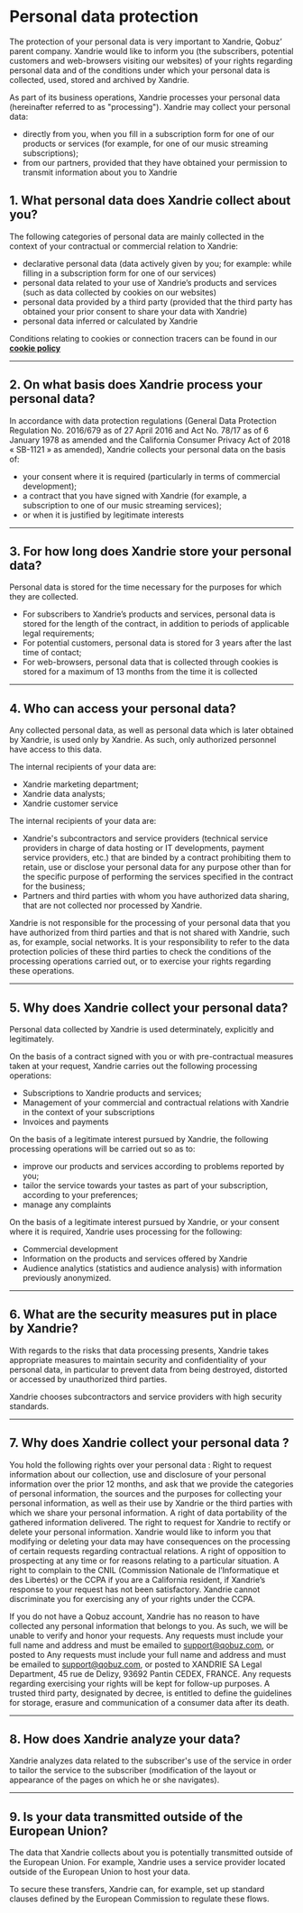 Personal data protection
========================

The protection of your personal data is very important to Xandrie, Qobuz’ parent company. Xandrie would like to inform you (the subscribers, potential customers and web-browsers visiting our websites) of your rights regarding personal data and of the conditions under which your personal data is collected, used, stored and archived by Xandrie.

As part of its business operations, Xandrie processes your personal data (hereinafter referred to as "processing"). Xandrie may collect your personal data:

* directly from you, when you fill in a subscription form for one of our products or services (for example, for one of our music streaming subscriptions);
* from our partners, provided that they have obtained your permission to transmit information about you to Xandrie

1\. What personal data does Xandrie collect about you?
------------------------------------------------------

The following categories of personal data are mainly collected in the context of your contractual or commercial relation to Xandrie:

* declarative personal data (data actively given by you; for example: while filling in a subscription form for one of our services)
* personal data related to your use of Xandrie’s products and services (such as data collected by cookies on our websites)
* personal data provided by a third party (provided that the third party has obtained your prior consent to share your data with Xandrie)
* personal data inferred or calculated by Xandrie

Conditions relating to cookies or connection tracers can be found in our [**cookie policy**](https://www.qobuz.com/us-en/page/charte_cookies)

* * *

2\. On what basis does Xandrie process your personal data?
----------------------------------------------------------

In accordance with data protection regulations (General Data Protection Regulation No. 2016/679 as of 27 April 2016 and Act No. 78/17 as of 6 January 1978 as amended and the California Consumer Privacy Act of 2018 « SB-1121 » as amended), Xandrie collects your personal data on the basis of:

* your consent where it is required (particularly in terms of commercial development);
* a contract that you have signed with Xandrie (for example, a subscription to one of our music streaming services);
* or when it is justified by legitimate interests

* * *

3\. For how long does Xandrie store your personal data?
-------------------------------------------------------

Personal data is stored for the time necessary for the purposes for which they are collected.

* For subscribers to Xandrie’s products and services, personal data is stored for the length of the contract, in addition to periods of applicable legal requirements;
* For potential customers, personal data is stored for 3 years after the last time of contact;
* For web-browsers, personal data that is collected through cookies is stored for a maximum of 13 months from the time it is collected

* * *

4\. Who can access your personal data?
--------------------------------------

Any collected personal data, as well as personal data which is later obtained by Xandrie, is used only by Xandrie. As such, only authorized personnel have access to this data.

The internal recipients of your data are:

* Xandrie marketing department;
* Xandrie data analysts;
* Xandrie customer service

The internal recipients of your data are:

* Xandrie's subcontractors and service providers (technical service providers in charge of data hosting or IT developments, payment service providers, etc.) that are binded by a contract prohibiting them to retain, use or disclose your personal data for any purpose other than for the specific purpose of performing the services specified in the contract for the business;
* Partners and third parties with whom you have authorized data sharing, that are not collected nor processed by Xandrie.

Xandrie is not responsible for the processing of your personal data that you have authorized from third parties and that is not shared with Xandrie, such as, for example, social networks. It is your responsibility to refer to the data protection policies of these third parties to check the conditions of the processing operations carried out, or to exercise your rights regarding these operations.

* * *

5\. Why does Xandrie collect your personal data?
------------------------------------------------

Personal data collected by Xandrie is used determinately, explicitly and legitimately.

On the basis of a contract signed with you or with pre-contractual measures taken at your request, Xandrie carries out the following processing operations:

* Subscriptions to Xandrie products and services;
* Management of your commercial and contractual relations with Xandrie in the context of your subscriptions
* Invoices and payments

On the basis of a legitimate interest pursued by Xandrie, the following processing operations will be carried out so as to:

* improve our products and services according to problems reported by you;
* tailor the service towards your tastes as part of your subscription, according to your preferences;
* manage any complaints

On the basis of a legitimate interest pursued by Xandrie, or your consent where it is required, Xandrie uses processing for the following:

* Commercial development
* Information on the products and services offered by Xandrie
* Audience analytics (statistics and audience analysis) with information previously anonymized.

* * *

6\. What are the security measures put in place by Xandrie?
-----------------------------------------------------------

With regards to the risks that data processing presents, Xandrie takes appropriate measures to maintain security and confidentiality of your personal data, in particular to prevent data from being destroyed, distorted or accessed by unauthorized third parties.

Xandrie chooses subcontractors and service providers with high security standards.

* * *

7\. Why does Xandrie collect your personal data ?
-------------------------------------------------

You hold the following rights over your personal data : Right to request information about our collection, use and disclosure of your personal information over the prior 12 months, and ask that we provide the categories of personal information, the sources and the purposes for collecting your personal information, as well as their use by Xandrie or the third parties with which we share your personal information. A right of data portability of the gathered information delivered. The right to request for Xandrie to rectify or delete your personal information. Xandrie would like to inform you that modifying or deleting your data may have consequences on the processing of certain requests regarding contractual relations. A right of opposition to prospecting at any time or for reasons relating to a particular situation. A right to complain to the CNIL (Commission Nationale de l’Informatique et des Libertés) or the CCPA if you are a California resident, if Xandrie’s response to your request has not been satisfactory. Xandrie cannot discriminate you for exercising any of your rights under the CCPA.

If you do not have a Qobuz account, Xandrie has no reason to have collected any personal information that belongs to you. As such, we will be unable to verify and honor your requests. Any requests must include your full name and address and must be emailed to support@qobuz.com, or posted to Any requests must include your full name and address and must be emailed to support@qobuz.com, or posted to XANDRIE SA Legal Department, 45 rue de Delizy, 93692 Pantin CEDEX, FRANCE. Any requests regarding exercising your rights will be kept for follow-up purposes. A trusted third party, designated by decree, is entitled to define the guidelines for storage, erasure and communication of a consumer data after its death.

* * *

8\. How does Xandrie analyze your data?
---------------------------------------

Xandrie analyzes data related to the subscriber's use of the service in order to tailor the service to the subscriber (modification of the layout or appearance of the pages on which he or she navigates).

* * *

9\. Is your data transmitted outside of the European Union?
-----------------------------------------------------------

The data that Xandrie collects about you is potentially transmitted outside of the European Union. For example, Xandrie uses a service provider located outside of the European Union to host your data.

To secure these transfers, Xandrie can, for example, set up standard clauses defined by the European Commission to regulate these flows.
